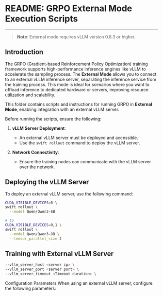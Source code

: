 # README: GRPO External Mode Execution Scripts

---

> **Note**: External mode requires vLLM version 0.8.3 or higher.


## **Introduction**

The GRPO (Gradient-based Reinforcement Policy Optimization) training framework supports high-performance inference engines like vLLM to accelerate the sampling process. The **External Mode** allows you to connect to an external vLLM inference server, separating the inference service from the training process. This mode is ideal for scenarios where you want to offload inference to dedicated hardware or servers, improving resource utilization and scalability.

This folder contains scripts and instructions for running GRPO in **External Mode**, enabling integration with an external vLLM server.

Before running the scripts, ensure the following:

1. **vLLM Server Deployment**:
   - An external vLLM server must be deployed and accessible.
   - Use the `swift rollout` command to deploy the vLLM server.

2. **Network Connectivity**:
   - Ensure the training nodes can communicate with the vLLM server over the network.

## **Deploying the vLLM Server**

To deploy an external vLLM server, use the following command:

```bash
CUDA_VISIBLE_DEVICES=0 \
swift rollout \
  --model Qwen/Qwen3-8B

# tp
CUDA_VISIBLE_DEVICES=0,1 \
swift rollout \
  --model Qwen/Qwen3-8B \
  --tensor_parallel_size 2
```

## Training with External vLLM Server
```bash
--vllm_server_host <server ip> \
--vllm_server_port <server port> \
--vllm_server_timeout <Timeout duration> \
```
Configuration Parameters
When using an external vLLM server, configure the following parameters:
